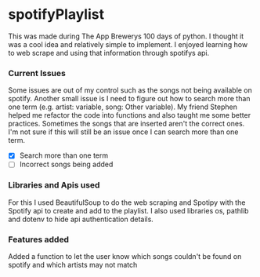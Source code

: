 # spotifyPlaylist

This was made during The App Brewerys 100 days of python. I thought it was a cool idea and relatively simple to implement. 
I enjoyed learning how to web scrape and  using that information through spotifys api.

### Current Issues
Some issues are out of my control such as the songs not being available on spotify. Another small issue is I need 
to figure out how to search more than one term (e.g. artist: variable, song: Other variable). My friend Stephen helped 
me refactor the code into functions and also taught me some better practices. Sometimes the songs that are inserted aren't the correct ones. 
I'm not sure if this will still be an issue once I can search more than one term.

- [x] Search more than one term
- [ ] Incorrect songs being added

### Libraries and Apis used

For this I used BeautifulSoup to do the web scraping and Spotipy with the Spotify api to create and add to the playlist. 
I also used libraries os, pathlib and dotenv to hide api authentication details.

### Features added

Added a function to let the user know which songs couldn't be found on spotify and which
artists may not match
